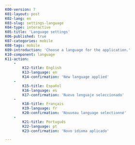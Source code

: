 ```yaml
---
K00-version: 7
K01-layout: post
K02-lang: en
K03-slug: settings-language
K04-type: interactive
K05-title: 'Language settings'
K06-published: true
K07-categories: mobile
K08-tags: mobile
K09-introduction: 'Choose a language for the application.'
K10-component: language
K11-action:
    -
        K12-title: English
        K13-language: en
        K14-confirmation: 'New language applied'
    -
        K15-title: Español
        K16-language: es
        K17-confirmation: 'Nuevo lenguaje seleccionado'
    -
        K18-title: Français
        K19-language: fr
        K20-confirmation: 'Nouveau language selectionné'
    -
        K21-title: Português
        K22-language: pt
        K23-confirmation: 'Novo idioma aplicado'

---
```


